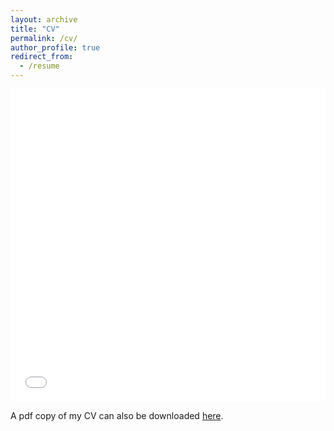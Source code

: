 ```yaml
---
layout: archive
title: "CV"
permalink: /cv/
author_profile: true
redirect_from:
  - /resume
---
```


<iframe src="/files/cv/ZifanCV.pdf" width="100%" height="500" frameborder="no" border="0" marginwidth="0" marginheight="0"></iframe>

A pdf copy of my CV can also be downloaded [here](/files/cv/Zifan_s_CV.pdf).
